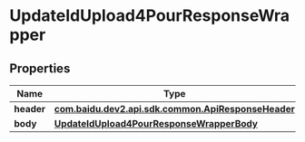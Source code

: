 

# UpdateIdUpload4PourResponseWrapper


## Properties

Name | Type | Description | Notes
------------ | ------------- | ------------- | -------------
**header** | [**com.baidu.dev2.api.sdk.common.ApiResponseHeader**](com.baidu.dev2.api.sdk.common.ApiResponseHeader.md) |  |  [optional]
**body** | [**UpdateIdUpload4PourResponseWrapperBody**](UpdateIdUpload4PourResponseWrapperBody.md) |  |  [optional]



